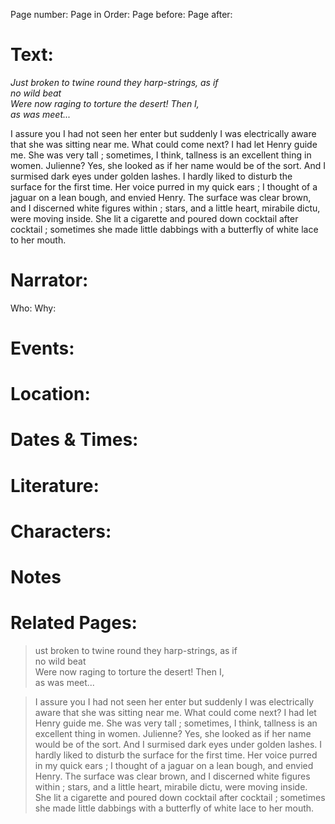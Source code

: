 Page number:
Page in Order:
Page before:
Page after:

# Text:
*Just broken to twine round they harp-strings, as if  
no wild beat  
Were now raging to torture the desert! Then I,  
as was meet...*

I assure you I had not seen her enter but suddenly I was electrically aware that she was sitting near me. What could come next? I had let Henry guide me. She was very tall ; sometimes, I think, tallness is an excellent thing in women. Julienne? Yes, she looked as if her name would be of the sort. And I surmised dark eyes under golden lashes. I hardly liked to disturb the surface for the first time. Her voice purred in my quick ears ; I thought of a jaguar on a lean bough, and envied Henry. The surface was clear brown, and I discerned white figures within ; stars, and a little heart, mirabile dictu, were moving inside. She lit a cigarette and poured down cocktail after cocktail ; sometimes she made little dabbings with a butterfly of white lace to her mouth.

# Narrator:
Who:
Why:

# Events:

# Location:

# Dates & Times:

# Literature:

# Characters:

# Notes

# Related Pages:
> ust broken to twine round they harp-strings, as if  
> no wild beat  
> Were now raging to torture the desert! Then I,  
> as was meet...

> I assure you I had not seen her enter but suddenly I was electrically aware that she was sitting near me. What could come next? I had let Henry guide me. She was very tall ; sometimes, I think, tallness is an excellent thing in women. Julienne? Yes, she looked as if her name would be of the sort. And I surmised dark eyes under golden lashes. I hardly liked to disturb the surface for the first time. Her voice purred in my quick ears ; I thought of a jaguar on a lean bough, and envied Henry. The surface was clear brown, and I discerned white figures within ; stars, and a little heart, mirabile dictu, were moving inside. She lit a cigarette and poured down cocktail after cocktail ; sometimes she made little dabbings with a butterfly of white lace to her mouth.
